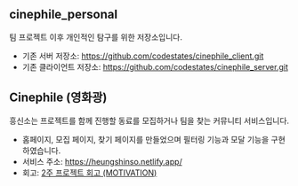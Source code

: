 ## cinephile_personal

팀 프로젝트 이후 개인적인 탐구를 위한 저장소입니다.

- 기존 서버 저장소: https://github.com/codestates/cinephile_client.git
- 기존 클라이언트 저장소: https://github.com/codestates/cinephile_server.git

## Cinephile (영화광)

흥신소는 프로젝트를 함께 진행할 동료를 모집하거나 팀을 찾는 커뮤니티 서비스입니다.

- 홈페이지, 모집 페이지, 찾기 페이지를 만들었으며 필터링 기능과 모달 기능을 구현하였습니다.
- 서비스 주소: https://heungshinso.netlify.app/
- 회고: [2주 프로젝트 회고 (MOTIVATION)](https://smss.netlify.app/2020-11-22-MOTIVATION/)
